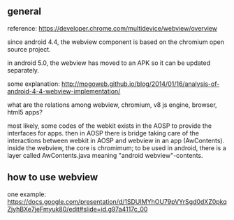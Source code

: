 general
---------------

reference: https://developer.chrome.com/multidevice/webview/overview

since android 4.4, the webview component is based on the chromium open source project.

in android 5.0, the webview has moved to an APK so it can be updated separately.

some explanation: http://mogoweb.github.io/blog/2014/01/16/analysis-of-android-4-4-webview-implementation/

what are the relations among webview, chromium, v8 js engine, browser, html5 apps?


most likely, some codes of the webkit exists in the AOSP to provide the interfaces for apps.
then in AOSP there is bridge taking care of the interactions between webkit in AOSP and webview in an app (AwContents).  
inside the webview, the core is chromimum;
to be used in android, there is a layer called AwContents.java meaning "android webview"-contents.


how to use webview
------------------------

one example: https://docs.google.com/presentation/d/1SDUIMYhOU79pVYrSgd0dXZ0pkqZjyhBXe7jeFmyuk80/edit#slide=id.g97a4117c_00


